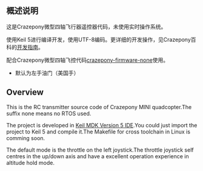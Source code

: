 ﻿## 概述说明
这是Crazepony微型四轴飞行器遥控器代码，未使用实时操作系统。

使用Keil 5进行编译开发，使用UTF-8编码。更详细的开发操作，见Crazepony百科的[开发指南](http://www.crazepony.com/wiki-crazepony.html#rd)。

配合Crazepony微型四轴飞控代码[crazepony-firmware-none](https://github.com/Crazepony/crazepony-firmware-none)使用。

* 默认为左手油门（美国手）

## Overview
This is the RC transmitter source code of Crazepony MINI quadcopter.The suffix none means no RTOS used.

The project is developed in [Keil MDK Version 5 IDE](http://www2.keil.com/mdk5/).You could just import the project to Keil 5 and compile it.The Makefile for cross toolchain in Linux is comming soon.

The default mode is the throttle on the left joystick.The throttle joystick self centres in  the up/down axis and have a excellent operation experience in altitude hold mode. 
